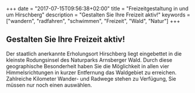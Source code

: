 +++
date = "2017-07-15T09:56:38+02:00"
title = "Freizeitgestaltung in und um Hirschberg"
description = "Gestalten Sie Ihre Freizeit aktiv!"
keywords = ["wandern", "radfahren", "schwimmen", "Freizeit", "Wald", "Natur"]
+++

## Gestalten Sie Ihre Freizeit aktiv!

Der staatlich anerkannte Erholungsort Hirschberg liegt eingebettet in die kleinste Rodungsinsel
des Naturparks Arnsberger Wald. Durch diese geographische Besonderheit haben Sie die Möglichkeit
in allen vier Himmelsrichtungen in kurzer Entfernung das Waldgebiet zu erreichen.
Zahlreiche Kilometer Wander- und Radwege stehen zu Verfügung, Sie müssen nur noch einen auswählen. 